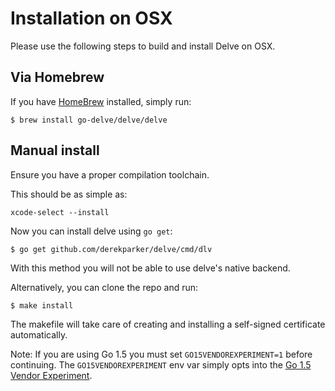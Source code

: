 # Installation on OSX

Please use the following steps to build and install Delve on OSX.

## Via Homebrew

If you have [HomeBrew](http://brew.sh/) installed, simply run:

```
$ brew install go-delve/delve/delve
```

## Manual install

Ensure you have a proper compilation toolchain.

This should be as simple as:

`xcode-select --install`

Now you can install delve using `go get`:

```
$ go get github.com/derekparker/delve/cmd/dlv
```

With this method you will not be able to use delve's native backend.

Alternatively, you can clone the repo and run:

```
$ make install
```

The makefile will take care of creating and installing a self-signed certificate automatically.

Note: If you are using Go 1.5 you must set `GO15VENDOREXPERIMENT=1` before continuing. The `GO15VENDOREXPERIMENT` env var simply opts into the [Go 1.5 Vendor Experiment](https://docs.google.com/document/d/1Bz5-UB7g2uPBdOx-rw5t9MxJwkfpx90cqG9AFL0JAYo/).
